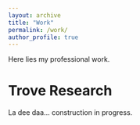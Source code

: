```yaml
---
layout: archive
title: "Work"
permalink: /work/
author_profile: true
---
```


Here lies my professional work.

# Trove Research 

La dee daa... construction in progress.
